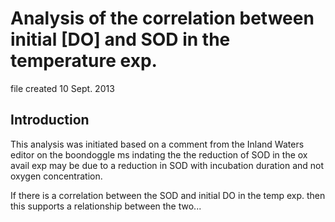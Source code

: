 # Analysis of the correlation between initial [DO] and SOD in the temperature exp.

file created 10 Sept. 2013

## Introduction

This analysis was initiated based on a comment from the Inland Waters editor on the boondoggle ms indating the the reduction of SOD in the ox avail exp may be due to a reduction in SOD with incubation duration and not oxygen concentration.

If there is a correlation between the SOD and initial DO in the temp exp. then this supports a relationship between the two...
